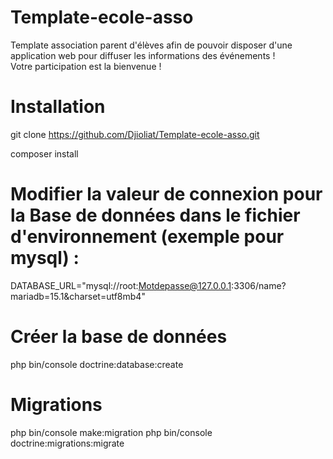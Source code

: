 # Template-ecole-asso
Template association parent d'élèves afin de pouvoir disposer d'une application web pour diffuser les informations des événements !  
Votre participation est la bienvenue !

# Installation 
git clone https://github.com/Djioliat/Template-ecole-asso.git

composer install

# Modifier la valeur de connexion pour la Base de données dans le fichier d'environnement (exemple pour mysql) :
DATABASE_URL="mysql://root:Motdepasse@127.0.0.1:3306/name?mariadb=15.1&charset=utf8mb4"

# Créer la base de données 
php bin/console doctrine:database:create

# Migrations 
php bin/console make:migration
php bin/console doctrine:migrations:migrate



